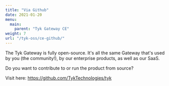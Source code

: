 ```yaml
---
title: "Via Github"
date: 2021-01-20
menu:
  main:
    parent: "Tyk Gateway CE"
weight: 7
url: "/tyk-oss/ce-github/"
---
```


The Tyk Gateway is fully open-source.  It's all the same Gateway that's used by you (the community!), by our enterprise products, as well as our SaaS.

Do you want to contribute to or run the product from source?

Visit here:
https://github.com/TykTechnologies/tyk

